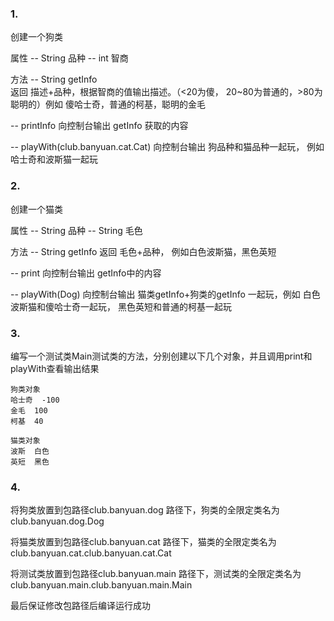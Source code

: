 ### 1.
创建一个狗类

属性
-- String 品种
-- int 智商

方法
-- String getInfo  
返回  描述+品种，根据智商的值输出描述。（<20为傻， 20~80为普通的，>80为聪明的）例如 傻哈士奇，普通的柯基，聪明的金毛

-- printInfo
向控制台输出 getInfo 获取的内容

-- playWith(club.banyuan.cat.Cat)
向控制台输出 狗品种和猫品种一起玩， 例如哈士奇和波斯猫一起玩

### 2.
创建一个猫类

属性
-- String 品种
-- String 毛色

方法
-- String getInfo 
返回 毛色+品种， 例如白色波斯猫，黑色英短

-- print
向控制台输出 getInfo中的内容

-- playWith(Dog)
向控制台输出 猫类getInfo+狗类的getInfo 一起玩，例如 白色波斯猫和傻哈士奇一起玩， 黑色英短和普通的柯基一起玩

### 3.
编写一个测试类Main测试类的方法，分别创建以下几个对象，并且调用print和playWith查看输出结果

```
狗类对象
哈士奇  -100  
金毛  100
柯基  40

猫类对象
波斯  白色
英短  黑色
```

### 4.
将狗类放置到包路径club.banyuan.dog 路径下，狗类的全限定类名为 club.banyuan.dog.Dog

将猫类放置到包路径club.banyuan.cat 路径下，猫类的全限定类名为 club.banyuan.cat.club.banyuan.cat.Cat

将测试类放置到包路径club.banyuan.main 路径下，测试类的全限定类名为 club.banyuan.main.club.banyuan.main.Main

最后保证修改包路径后编译运行成功





